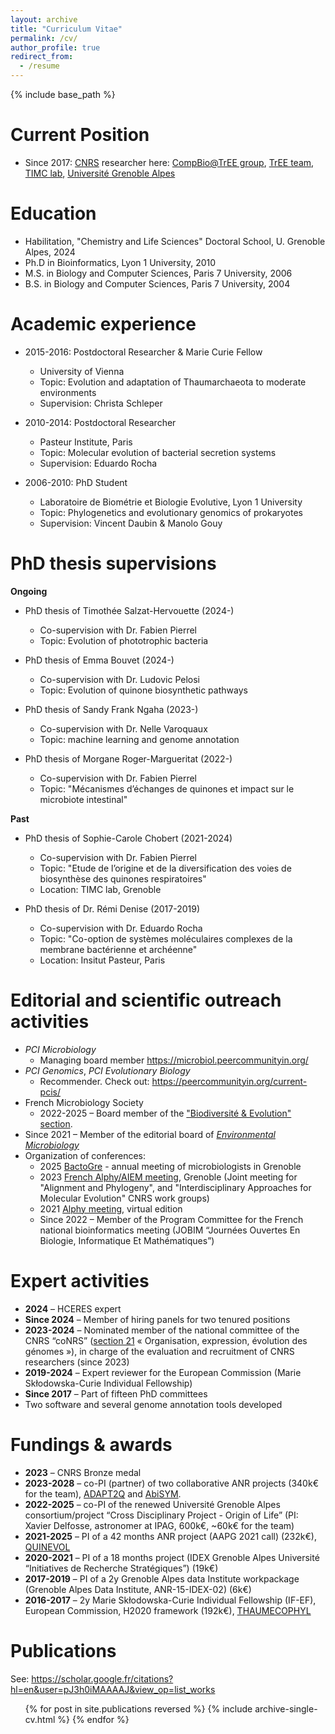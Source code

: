 ```yaml
---
layout: archive
title: "Curriculum Vitae"
permalink: /cv/
author_profile: true
redirect_from:
  - /resume
---
```


{% include base_path %}

Current Position
======
* Since 2017: [CNRS](https://www.cnrs.fr/en) researcher here: [CompBio@TrEE group](https://tree-timc.github.io/compbio/), 
[TrEE team](https://www.timc.fr/en/tree),
[TIMC lab](https://www.timc.fr/en),
[Université Grenoble Alpes](https://www.univ-grenoble-alpes.fr/english/)

Education
======
* Habilitation, "Chemistry and Life Sciences" Doctoral School, U. Grenoble Alpes, 2024 
* Ph.D in Bioinformatics, Lyon 1 University, 2010
* M.S. in Biology and Computer Sciences, Paris 7 University, 2006
* B.S. in Biology and Computer Sciences, Paris 7 University, 2004

Academic experience
======
* 2015-2016: Postdoctoral Researcher & Marie Curie Fellow
  * University of Vienna
  * Topic: Evolution and adaptation of Thaumarchaeota to moderate environments
  * Supervision: Christa Schleper

* 2010-2014: Postdoctoral Researcher
  * Pasteur Institute, Paris
  * Topic: Molecular evolution of bacterial secretion systems
  * Supervision: Eduardo Rocha

* 2006-2010: PhD Student
  * Laboratoire de Biométrie et Biologie Evolutive, Lyon 1 University
  * Topic: Phylogenetics and evolutionary genomics of prokaryotes
  * Supervision: Vincent Daubin & Manolo Gouy

PhD thesis supervisions
======

**Ongoing**

* PhD thesis of Timothée Salzat-Hervouette (2024-) 
  * Co-supervision with Dr. Fabien Pierrel
  * Topic: Evolution of phototrophic bacteria

* PhD thesis of Emma Bouvet (2024-)
  * Co-supervision with Dr. Ludovic Pelosi
  * Topic: Evolution of quinone biosynthetic pathways

* PhD thesis of Sandy Frank Ngaha (2023-)
  * Co-supervision with Dr. Nelle Varoquaux
  * Topic: machine learning and genome annotation

* PhD thesis of Morgane Roger-Margueritat (2022-)
  * Co-supervision with Dr. Fabien Pierrel
  * Topic: "Mécanismes d’échanges de quinones et impact sur le microbiote intestinal"

**Past**
* PhD thesis of Sophie-Carole Chobert (2021-2024)
  * Co-supervision with Dr. Fabien Pierrel
  * Topic: "Etude de l’origine et de la diversification des voies de biosynthèse des quinones respiratoires"
  * Location: TIMC lab, Grenoble

* PhD thesis of Dr. Rémi Denise (2017-2019)
  * Co-supervision with Dr. Eduardo Rocha
  * Topic: "Co-option de systèmes moléculaires complexes de la membrane bactérienne et archéenne"
  * Location: Insitut Pasteur, Paris


Editorial and scientific outreach activities
======
* *PCI Microbiology* 
  * Managing board member <https://microbiol.peercommunityin.org/>
* *PCI Genomics*, *PCI Evolutionary Biology*
  * Recommender. Check out: <https://peercommunityin.org/current-pcis/>
* French Microbiology Society
  * 2022-2025 – Board member of the ["Biodiversité & Evolution" section](https://www.sfm-microbiologie.org/presentation-de-la-sfm/sections-et-groupes-de-travail/biodiversite-et-evolution/). 
* Since 2021 – Member of the editorial board of [*Environmental Microbiology*](https://enviromicro-journals.onlinelibrary.wiley.com/journal/14622920)
* Organization of conferences:
  * 2025 [BactoGre](files/ProgrammeBactoGre2025_VF.pdf) - annual meeting of microbiologists in Grenoble
  * 2023 [French Alphy/AIEM meeting](https://alphy-aiem-2023.sciencesconf.org/?forward-action=index&forward-controller=index&lang=en), Grenoble (Joint meeting for "Alignment and Phylogeny", and "Interdisciplinary Approaches for Molecular Evolution" CNRS work groups)
  * 2021 [Alphy meeting](https://lbbe-dmz.univ-lyon1.fr/spip_alphy/spip.php?article83), virtual edition
  * Since 2022 – Member of the Program Committee for the French national bioinformatics meeting (JOBIM “Journées Ouvertes En Biologie, Informatique Et Mathématiques”)

Expert activities
======
- **2024** – HCERES expert
- **Since 2024** – Member of hiring panels for two tenured positions
- **2023-2024** – Nominated member of the national committee of the CNRS “coNRS” ([section 21](https://www.cnrs.fr/comitenational/sections/section.php?sec=21) « Organisation, expression, évolution des génomes »), in charge of the evaluation and recruitment of CNRS researchers (since 2023)
- **2019-2024** – Expert reviewer for the European Commission (Marie Skłodowska-Curie Individual Fellowship)
- **Since 2017** – Part of fifteen PhD committees
- Two software and several genome annotation tools developed

Fundings & awards
======
- **2023** – CNRS Bronze medal
- **2023-2028** – co-PI (partner) of two collaborative ANR projects (340k€ for the team), [ADAPT2Q](https://anr.fr/Projet-ANR-23-CE44-0012) and [AbiSYM](https://anr.fr/Projet-ANR-23-CE02-0016).
- **2022-2025** – co-PI of the renewed Université Grenoble Alpes consortium/project “Cross Disciplinary Project - Origin of Life” (PI: Xavier Delfosse, astronomer at IPAG, 600k€, ~60k€ for the team)
- **2021-2025** – PI of a 42 months ANR project (AAPG 2021 call) (232k€), [QUINEVOL](https://anr.fr/Projet-ANR-21-CE02-0018)
- **2020-2021** – PI of a 18 months project (IDEX Grenoble Alpes Université “Initiatives de Recherche Stratégiques”) (19k€) 
- **2017-2019** – PI of a 2y Grenoble Alpes data Institute workpackage (Grenoble Alpes Data Institute, ANR-15-IDEX-02) (6k€)
- **2016-2017** – 2y Marie Skłodowska-Curie Individual Fellowship (IF-EF), European Commission, H2020 framework (192k€), [THAUMECOPHYL](https://cordis.europa.eu/project/id/701981)

Publications
======
See: <https://scholar.google.fr/citations?hl=en&user=pJ3h0iMAAAAJ&view_op=list_works>

  <ul>{% for post in site.publications reversed %}
    {% include archive-single-cv.html %}
  {% endfor %}</ul>
  
<!-- Talks
======
  <ul>{% for post in site.talks %}
    {% include archive-single-talk-cv.html %}
  {% endfor %}</ul>
  
Teaching
======
  <ul>{% for post in site.teaching %}
    {% include archive-single-cv.html %}
  {% endfor %}</ul>
   -->
<!-- Service and leadership
======
* Currently signed in to 43 different slack teams
 -->